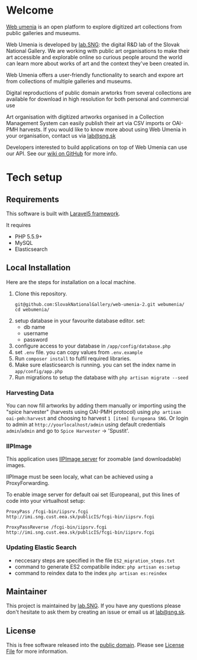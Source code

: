# Welcome

[Web umenia](http://www.webumenia.sk) is an open platform to explore digitized art collections from public galleries and museums. 

Web Umenia is developed by [lab.SNG](http://lab.sng.sk/): the digital R&D lab of the Slovak National Gallery. We are working with public art organisations to make their art accessible and explorable online so curious people around the world can learn more about works of art and the context they've been created in.

Web Umenia offers a user-friendly functionality to search and expore art from collections of multiple galleries and museums.

Digital reproductions of public domain arwtorks from several collections are available for download in high resolution for both personal and commercial use

Art organisation with digitized artworks organised in a Collection Management System can easily publish their art via CSV imports or OAI-PMH harvests. If you would like to know more about using Web Umenia in your organisation, contact us via [lab@sng.sk](mailto:lab@sng.sk)

Developers interested to build applications on top of Web Umenia can use our API. See our [wiki on GitHub](https://github.com/SlovakNationalGallery/web-umenia-2/wiki/ElasticSearch-Public-API) for more info.

# Tech setup

## Requirements

This software is built with [Laravel5 framework](http://laravel.com/).

It requires
* PHP 5.5.9+
* MySQL
* Elasticsearch

## Local Installation

Here are the steps for installation on a local machine.

1. Clone this repository.
    ```
    git@github.com:SlovakNationalGallery/web-umenia-2.git webumenia/
    cd webumenia/
    ```
2. setup database in your favourite database editor. set:
    * db name
    * username
    * password
3. configure access to your database in `/app/config/database.php` 
4. set `.env` file. you can copy values from `.env.example`
5. Run `composer install` to fulfil required libraries. 
6. Make sure elasticsearch is running. you can set the index name in `app/config/app.php`
7. Run migrations to setup the database with `php artisan migrate --seed` 

### Harvesting Data

You can now fill artworks by adding them manually or importing using the "spice harvester" (harvests using OAI-PMH protocol) using `php artisan oai-pmh:harvest` and choosing to harvest `1 [item] Europeana SNG`. Or login to admin at `http://yourlocalhost/admin` using default credentials `admin`/`admin` and go to `Spice Harvester` -> 'Spustit'.

### IIPImage

This application uses [IIPImage server](http://iipimage.sourceforge.net/) for zoomable (and downloadable) images.

IIPImage must be seen localy, what can be achieved using a ProxyForwarding.

To enable image server for default oai set (Europeana), put this lines of code into your virtualhost setup:

```
ProxyPass /fcgi-bin/iipsrv.fcgi http://imi.sng.cust.eea.sk/publicIS/fcgi-bin/iipsrv.fcgi

ProxyPassReverse /fcgi-bin/iipsrv.fcgi http://imi.sng.cust.eea.sk/publicIS/fcgi-bin/iipsrv.fcgi
```

### Updating Elastic Search

* neccesary steps are specified in the file `ES2_migration_steps.txt`
* command to generate ES2 compatibile index:
`php artisan es:setup`
* command to reindex data to the index
`php artisan es:reindex`

## Maintainer

This project is maintained by [lab.SNG](http://lab.sng.sk). If you have any questions please don't hesitate to ask them by creating an issue or email us at [lab@sng.sk](mailto:lab@sng.sk).

## License

This is free software released into the [public domain](http://unlicense.org/). Please see [License File](LICENSE) for more information.
